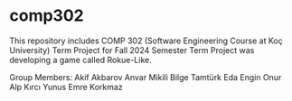 # comp302

This repository includes COMP 302 (Software Engineering Course at Koç University) Term Project for Fall 2024 Semester
Term Project was developing a game called Rokue-Like.
 
Group Members:
 Akif Akbarov
 Anvar Mikili
 Bilge Tamtürk
 Eda Engin
 Onur Alp Kırcı
 Yunus Emre Korkmaz
